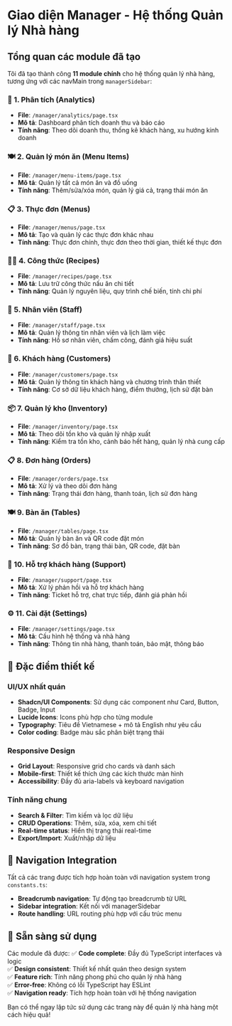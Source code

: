 # Giao diện Manager - Hệ thống Quản lý Nhà hàng

## Tổng quan các module đã tạo

Tôi đã tạo thành công **11 module chính** cho hệ thống quản lý nhà hàng, tương ứng với các navMain trong `managerSidebar`:

### 🎯 1. Phân tích (Analytics)
- **File**: `/manager/analytics/page.tsx`
- **Mô tả**: Dashboard phân tích doanh thu và báo cáo
- **Tính năng**: Theo dõi doanh thu, thống kê khách hàng, xu hướng kinh doanh

### 🍽️ 2. Quản lý món ăn (Menu Items)
- **File**: `/manager/menu-items/page.tsx`
- **Mô tả**: Quản lý tất cả món ăn và đồ uống
- **Tính năng**: Thêm/sửa/xóa món, quản lý giá cả, trạng thái món ăn

### 📋 3. Thực đơn (Menus)
- **File**: `/manager/menus/page.tsx`
- **Mô tả**: Tạo và quản lý các thực đơn khác nhau
- **Tính năng**: Thực đơn chính, thực đơn theo thời gian, thiết kế thực đơn

### 👨‍🍳 4. Công thức (Recipes)
- **File**: `/manager/recipes/page.tsx`
- **Mô tả**: Lưu trữ công thức nấu ăn chi tiết
- **Tính năng**: Quản lý nguyên liệu, quy trình chế biến, tính chi phí

### 👥 5. Nhân viên (Staff)
- **File**: `/manager/staff/page.tsx`
- **Mô tả**: Quản lý thông tin nhân viên và lịch làm việc
- **Tính năng**: Hồ sơ nhân viên, chấm công, đánh giá hiệu suất

### 👤 6. Khách hàng (Customers)
- **File**: `/manager/customers/page.tsx`
- **Mô tả**: Quản lý thông tin khách hàng và chương trình thân thiết
- **Tính năng**: Cơ sở dữ liệu khách hàng, điểm thưởng, lịch sử đặt bàn

### 📦 7. Quản lý kho (Inventory)
- **File**: `/manager/inventory/page.tsx`
- **Mô tả**: Theo dõi tồn kho và quản lý nhập xuất
- **Tính năng**: Kiểm tra tồn kho, cảnh báo hết hàng, quản lý nhà cung cấp

### 📋 8. Đơn hàng (Orders)
- **File**: `/manager/orders/page.tsx`
- **Mô tả**: Xử lý và theo dõi đơn hàng
- **Tính năng**: Trạng thái đơn hàng, thanh toán, lịch sử đơn hàng

### 🍽️ 9. Bàn ăn (Tables)
- **File**: `/manager/tables/page.tsx`
- **Mô tả**: Quản lý bàn ăn và QR code đặt món
- **Tính năng**: Sơ đồ bàn, trạng thái bàn, QR code, đặt bàn

### 💬 10. Hỗ trợ khách hàng (Support)
- **File**: `/manager/support/page.tsx`
- **Mô tả**: Xử lý phản hồi và hỗ trợ khách hàng
- **Tính năng**: Ticket hỗ trợ, chat trực tiếp, đánh giá phản hồi

### ⚙️ 11. Cài đặt (Settings)
- **File**: `/manager/settings/page.tsx`
- **Mô tả**: Cấu hình hệ thống và nhà hàng
- **Tính năng**: Thông tin nhà hàng, thanh toán, bảo mật, thông báo

## 🎨 Đặc điểm thiết kế

### UI/UX nhất quán
- **Shadcn/UI Components**: Sử dụng các component như Card, Button, Badge, Input
- **Lucide Icons**: Icons phù hợp cho từng module
- **Typography**: Tiêu đề Vietnamese + mô tả English như yêu cầu
- **Color coding**: Badge màu sắc phân biệt trạng thái

### Responsive Design
- **Grid Layout**: Responsive grid cho cards và danh sách
- **Mobile-first**: Thiết kế thích ứng các kích thước màn hình
- **Accessibility**: Đầy đủ aria-labels và keyboard navigation

### Tính năng chung
- **Search & Filter**: Tìm kiếm và lọc dữ liệu
- **CRUD Operations**: Thêm, sửa, xóa, xem chi tiết
- **Real-time status**: Hiển thị trạng thái real-time
- **Export/Import**: Xuất/nhập dữ liệu

## 🔗 Navigation Integration

Tất cả các trang được tích hợp hoàn toàn với navigation system trong `constants.ts`:
- **Breadcrumb navigation**: Tự động tạo breadcrumb từ URL
- **Sidebar integration**: Kết nối với managerSidebar
- **Route handling**: URL routing phù hợp với cấu trúc menu

## 🚀 Sẵn sàng sử dụng

Các module đã được:
✅ **Code complete**: Đầy đủ TypeScript interfaces và logic  
✅ **Design consistent**: Thiết kế nhất quán theo design system  
✅ **Feature rich**: Tính năng phong phú cho quản lý nhà hàng  
✅ **Error-free**: Không có lỗi TypeScript hay ESLint  
✅ **Navigation ready**: Tích hợp hoàn toàn với hệ thống navigation  

Bạn có thể ngay lập tức sử dụng các trang này để quản lý nhà hàng một cách hiệu quả!
